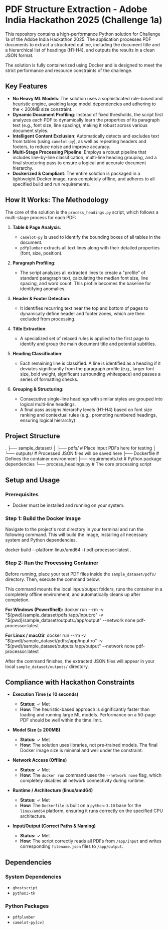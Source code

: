 # PDF Structure Extraction - Adobe India Hackathon 2025 (Challenge 1a)

This repository contains a high-performance Python solution for Challenge 1a of the Adobe India Hackathon 2025. The application processes PDF documents to extract a structured outline, including the document title and a hierarchical list of headings (H1-H4), and outputs the results in a clean JSON format.

The solution is fully containerized using Docker and is designed to meet the strict performance and resource constraints of the challenge.

## Key Features

*   **No Heavy ML Models**: The solution uses a sophisticated rule-based and heuristic engine, avoiding large model dependencies and adhering to the < 200MB size constraint.
*   **Dynamic Document Profiling**: Instead of fixed thresholds, the script first analyzes each PDF to dynamically learn the properties of its paragraph text (e.g., font size, line spacing), making it robust across various document styles.
*   **Intelligent Content Exclusion**: Automatically detects and excludes text from tables (using `camelot-py`), as well as repeating headers and footers, to reduce noise and improve accuracy.
*   **Multi-Stage Processing Pipeline**: Employs a robust pipeline that includes line-by-line classification, multi-line heading grouping, and a final structuring pass to ensure a logical and accurate document hierarchy.
*   **Dockerized & Compliant**: The entire solution is packaged in a lightweight Docker image, runs completely offline, and adheres to all specified build and run requirements.

## How It Works: The Methodology

The core of the solution is the `process_headings.py` script, which follows a multi-stage process for each PDF:

1.  **Table & Page Analysis**:
    *   `camelot-py` is used to identify the bounding boxes of all tables in the document.
    *   `pdfplumber` extracts all text lines along with their detailed properties (font, size, position).

2.  **Paragraph Profiling**:
    *   The script analyzes all extracted lines to create a "profile" of standard paragraph text, calculating the median font size, line spacing, and word count. This profile becomes the baseline for identifying anomalies.

3.  **Header & Footer Detection**:
    *   It identifies recurring text near the top and bottom of pages to dynamically define header and footer zones, which are then excluded from processing.

4.  **Title Extraction**:
    *   A specialized set of relaxed rules is applied to the first page to identify and group the main document title and potential subtitles.

5.  **Heading Classification**:
    *   Each remaining line is classified. A line is identified as a heading if it deviates significantly from the paragraph profile (e.g., larger font size, bold weight, significant surrounding whitespace) and passes a series of formatting checks.

6.  **Grouping & Structuring**:
    *   Consecutive single-line headings with similar styles are grouped into logical multi-line headings.
    *   A final pass assigns hierarchy levels (H1-H4) based on font size ranking and contextual rules (e.g., promoting numbered headings, ensuring logical hierarchy).

## Project Structure

.
├── sample_dataset/
│ ├── pdfs/ # Place input PDFs here for testing
│ └── outputs/ # Processed JSON files will be saved here
├── Dockerfile # Defines the container environment
├── requirements.txt # Python package dependencies
└── process_headings.py # The core processing script



## Setup and Usage

### Prerequisites

*   Docker must be installed and running on your system.

### Step 1: Build the Docker Image

Navigate to the project's root directory in your terminal and run the following command. This will build the image, installing all necessary system and Python dependencies.

docker build --platform linux/amd64 -t pdf-processor:latest .


### Step 2: Run the Processing Container

Before running, place your test PDF files inside the `sample_dataset/pdfs/` directory. Then, execute the command below.

This command mounts the local input/output folders, runs the container in a completely offline environment, and automatically cleans up after completion.

**For Windows (PowerShell):**
docker run --rm -v "${pwd}/sample_dataset/pdfs:/app/input:ro" -v "${pwd}/sample_dataset/outputs:/app/output" --network none pdf-processor:latest


**For Linux / macOS:**
docker run --rm -v "$(pwd)/sample_dataset/pdfs:/app/input:ro" -v "$(pwd)/sample_dataset/outputs:/app/output" --network none pdf-processor:latest



After the command finishes, the extracted JSON files will appear in your local `sample_dataset/outputs/` directory.

## Compliance with Hackathon Constraints

*   **Execution Time (≤ 10 seconds)**
    *   **Status:** ✓ Met
    *   **How:** The heuristic-based approach is significantly faster than loading and running large ML models. Performance on a 50-page PDF should be well within the time limit.

*   **Model Size (≤ 200MB)**
    *   **Status:** ✓ Met
    *   **How:** The solution uses libraries, not pre-trained models. The final Docker image size is minimal and well under the constraint.

*   **Network Access (Offline)**
    *   **Status:** ✓ Met
    *   **How:** The `docker run` command uses the `--network none` flag, which completely disables all network connectivity during runtime.

*   **Runtime / Architecture (linux/amd64)**
    *   **Status:** ✓ Met
    *   **How:** The `Dockerfile` is built on a `python:3.10` base for the `linux/amd64` platform, ensuring it runs correctly on the specified CPU architecture.

*   **Input/Output (Correct Paths & Naming)**
    *   **Status:** ✓ Met
    *   **How:** The script correctly reads all PDFs from `/app/input` and writes corresponding `filename.json` files to `/app/output`.

## Dependencies

### System Dependencies
*   `ghostscript`
*   `python3-tk`

### Python Packages
*   `pdfplumber`
*   `camelot-py[cv]`

